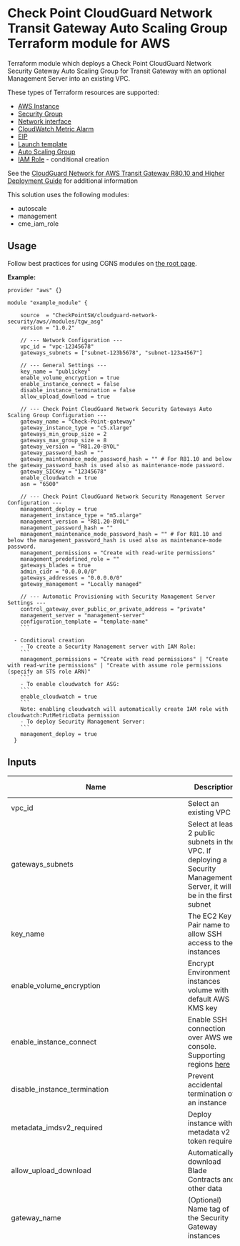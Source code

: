 # Check Point CloudGuard Network Transit Gateway Auto Scaling Group Terraform module for AWS

Terraform module which deploys a Check Point CloudGuard Network Security Gateway Auto Scaling Group for Transit Gateway with an optional Management Server into an existing VPC.

These types of Terraform resources are supported:
* [AWS Instance](https://www.terraform.io/docs/providers/aws/r/instance.html)
* [Security Group](https://www.terraform.io/docs/providers/aws/r/security_group.html)
* [Network interface](https://www.terraform.io/docs/providers/aws/r/network_interface.html)
* [CloudWatch Metric Alarm](https://registry.terraform.io/providers/hashicorp/aws/latest/docs/resources/cloudwatch_metric_alarm)
* [EIP](https://www.terraform.io/docs/providers/aws/r/eip.html)
* [Launch template](https://www.terraform.io/docs/providers/aws/r/launch_template.html)
* [Auto Scaling Group](https://www.terraform.io/docs/providers/aws/r/autoscaling_group.html)
* [IAM Role](https://www.terraform.io/docs/providers/aws/r/iam_role.html) - conditional creation

See the [CloudGuard Network for AWS Transit Gateway R80.10 and Higher Deployment Guide](https://sc1.checkpoint.com/documents/IaaS/WebAdminGuides/EN/CP_CloudGuard_AWS_Transit_Gateway/Content/Topics-AWS-TGW-R80-10-AG/Introduction.htm) for additional information

This solution uses the following modules:
- autoscale
- management
- cme_iam_role


## Usage
Follow best practices for using CGNS modules on [the root page](https://registry.terraform.io/modules/checkpointsw/cloudguard-network-security/aws/latest#:~:text=Best%20Practices%20for%20Using%20Our%20Modules).


**Example:**
```
provider "aws" {}

module "example_module" {

    source  = "CheckPointSW/cloudguard-network-security/aws//modules/tgw_asg"
    version = "1.0.2"
    
    // --- Network Configuration ---
    vpc_id = "vpc-12345678"
    gateways_subnets = ["subnet-123b5678", "subnet-123a4567"]
    
    // --- General Settings ---
    key_name = "publickey"
    enable_volume_encryption = true
    enable_instance_connect = false
    disable_instance_termination = false
    allow_upload_download = true
    
    // --- Check Point CloudGuard Network Security Gateways Auto Scaling Group Configuration ---
    gateway_name = "Check-Point-gateway"
    gateway_instance_type = "c5.xlarge"
    gateways_min_group_size = 2
    gateways_max_group_size = 8
    gateway_version = "R81.20-BYOL"
    gateway_password_hash = ""
    gateway_maintenance_mode_password_hash = "" # For R81.10 and below the gateway_password_hash is used also as maintenance-mode password.
    gateway_SICKey = "12345678"
    enable_cloudwatch = true
    asn = "6500"
    
    // --- Check Point CloudGuard Network Security Management Server Configuration ---
    management_deploy = true
    management_instance_type = "m5.xlarge"
    management_version = "R81.20-BYOL"
    management_password_hash = ""
    management_maintenance_mode_password_hash = "" # For R81.10 and below the management_password_hash is used also as maintenance-mode password.
    management_permissions = "Create with read-write permissions"
    management_predefined_role = ""
    gateways_blades = true
    admin_cidr = "0.0.0.0/0"
    gateways_addresses = "0.0.0.0/0"
    gateway_management = "Locally managed"
    
    // --- Automatic Provisioning with Security Management Server Settings ---
    control_gateway_over_public_or_private_address = "private"
    management_server = "management-server"
    configuration_template = "template-name"
    ```

  - Conditional creation
    - To create a Security Management server with IAM Role:
    ```
    management_permissions = "Create with read permissions" | "Create with read-write permissions" | "Create with assume role permissions (specify an STS role ARN)"
    ```
    - To enable cloudwatch for ASG:
    ```
    enable_cloudwatch = true
    ```
    Note: enabling cloudwatch will automatically create IAM role with cloudwatch:PutMetricData permission
    - To deploy Security Management Server:
    ```
    management_deploy = true
  }
   ```


## Inputs

| Name                                      | Description                                                                                                                        | Type         | Allowed Values                                                                                         |
|-------------------------------------------|------------------------------------------------------------------------------------------------------------------------------------|--------------|-------------------------------------------------------------------------------------------------------|
| vpc_id                                    | Select an existing VPC                                                                                                             | string       |                                                                                                    |
| gateways_subnets                          | Select at least 2 public subnets in the VPC. If deploying a Security Management Server, it will be in the first subnet             | list(string) |                                                                                                    |
| key_name                                  | The EC2 Key Pair name to allow SSH access to the instances                                                                         | string       |                                                                                                    |
| enable_volume_encryption                  | Encrypt Environment instances volume with default AWS KMS key                                                                      | bool         | true/false<br>**Default:** true                                                                      |
| enable_instance_connect                   | Enable SSH connection over AWS web console. Supporting regions [here](https://aws.amazon.com/about-aws/whats-new/2019/06/introducing-amazon-ec2-instance-connect/) | bool         | true/false<br>**Default:** false                                                                     |
| disable_instance_termination              | Prevent accidental termination of an instance                                                                                      | bool         | true/false<br>**Default:** false                                                                     |
| metadata_imdsv2_required                  | Deploy instance with metadata v2 token required                                                                                    | bool         | true/false<br>**Default:** true                                                                      |
| allow_upload_download                     | Automatically download Blade Contracts and other data                                                                              | bool         | true/false<br>**Default:** true                                                                      |
| gateway_name                              | (Optional) Name tag of the Security Gateway instances                                                                              | string       | **Default:** Check-Point-Gateway                                                             |
| gateway_instance_type                     | Instance type of the Security Gateways                                                                                            | string       | - c4.large <br/> - c4.xlarge <br/> - c5.large <br/> - c5.xlarge <br/> - c5.2xlarge <br/> - c5.4xlarge <br/> - c5.9xlarge <br/> - c5.12xlarge <br/> - c5.18xlarge <br/> - c5.24xlarge <br/> - c5n.large <br/> - c5n.xlarge <br/> - c5n.2xlarge <br/> - c5n.4xlarge <br/> - c5n.9xlarge <br/>  - c5n.18xlarge <br/>  - c5d.large <br/> - c5d.xlarge <br/> - c5d.2xlarge <br/> - c5d.4xlarge <br/> - c5d.9xlarge <br/> - c5d.12xlarge <br/>  - c5d.18xlarge <br/>  - c5d.24xlarge <br/> - m5.large <br/> - m5.xlarge <br/> - m5.2xlarge <br/> - m5.4xlarge <br/> - m5.8xlarge <br/> - m5.12xlarge <br/> - m5.16xlarge <br/> - m5.24xlarge <br/> - m6i.large <br/> - m6i.xlarge <br/> - m6i.2xlarge <br/> - m6i.4xlarge <br/> - m6i.8xlarge <br/> - m6i.12xlarge <br/> - m6i.16xlarge <br/> - m6i.24xlarge <br/> - m6i.32xlarge <br/> - c6i.large <br/> - c6i.xlarge <br/> - c6i.2xlarge <br/> - c6i.4xlarge <br/> - c6i.8xlarge <br/> - c6i.12xlarge <br/> - c6i.16xlarge <br/> - c6i.24xlarge <br/> - c6i.32xlarge <br/> - c6in.large <br/> - c6in.xlarge <br/> - c6in.2xlarge <br/> - c6in.4xlarge <br/> - c6in.8xlarge <br/> - c6in.12xlarge <br/> - c6in.16xlarge <br/> - c6in.24xlarge <br/> - c6in.32xlarge <br/> - r5.large <br/> - r5.xlarge <br/> - r5.2xlarge <br/> - r5.4xlarge <br/> - r5.8xlarge <br/> - r5.12xlarge <br/> - r5.16xlarge <br/> - r5.24xlarge <br/> - r5a.large <br/> - r5a.xlarge <br/> - r5a.2xlarge <br/> - r5a.4xlarge <br/> - r5a.8xlarge <br/> - r5a.12xlarge <br/> - r5a.16xlarge <br/> - r5a.24xlarge <br/> - r5b.large <br/> - r5b.xlarge <br/> - r5b.2xlarge <br/> - r5b.4xlarge <br/> - r5b.8xlarge <br/> - r5b.12xlarge <br/> - r5b.16xlarge <br/> - r5b.24xlarge <br/> - r5n.large <br/> - r5n.xlarge <br/> - r5n.2xlarge <br/> - r5n.4xlarge <br/> - r5n.8xlarge <br/> - r5n.12xlarge <br/> - r5n.16xlarge <br/> - r5n.24xlarge <br/> - r6i.large <br/> - r6i.xlarge <br/> - r6i.2xlarge <br/> - r6i.4xlarge <br/> - r6i.8xlarge <br/> - r6i.12xlarge <br/> - r6i.16xlarge <br/> - r6i.24xlarge <br/> - r6i.32xlarge <br/> - m6a.large <br/> - m6a.xlarge <br/> - m6a.2xlarge  <br/> - m6a.4xlarge <br/> - m6a.8xlarge <br/> - m6a.12xlarge <br/> - m6a.16xlarge <br/> - m6a.24xlarge <br/> - m6a.32xlarge <br/> - m6a.48xlarge <br/>**Default:** c5.xlarge                                   |
| gateways_min_group_size                   | Minimum number of Security Gateways                                                                                               | number       | **Default:** 2                                                                               |
| gateways_max_group_size                   | Maximum number of Security Gateways                                                                                               | number       | **Default:** 10                                                                              |
| gateway_version                           | Gateway version and license                                                                                                       | string       | - R81.20-BYOL<br>- R82-PAYG-NGTP<br>**Default:** R81.20-BYOL                                         |
| gateway_password_hash                     | (Optional) Admin user's password hash                                                                                            | string       |                                                                                                    |
| gateway_SIC_Key                           | Secure Internal Communication key                                                                                                | string       | **Default:** "12345678"                                                                       |
| enable_cloudwatch                         | Report Check Point-specific CloudWatch metrics                                                                                   | bool         | true/false<br>**Default:** false                                                                     |
| asn                                       | Organization Autonomous System Number (ASN) identifying the routing domain                                                       | string       | **Default:** 6500                                                                             |
| management_deploy                         | Set to 'false' to use an existing Security Management Server                                                                      | bool         | true/false<br>**Default:** true                                                                      |
| management_instance_type                  | Instance type of the Security Management Server                                                                                  | string       | - c4.large <br/> - c4.xlarge <br/> - c5.large <br/> - c5.xlarge <br/> - c5.2xlarge <br/> - c5.4xlarge <br/> - c5.9xlarge <br/> - c5.12xlarge <br/> - c5.18xlarge <br/> - c5.24xlarge <br/> - c5n.large <br/> - c5n.xlarge <br/> - c5n.2xlarge <br/> - c5n.4xlarge <br/> - c5n.9xlarge <br/>  - c5n.18xlarge <br/>  - c5d.large <br/> - c5d.xlarge <br/> - c5d.2xlarge <br/> - c5d.4xlarge <br/> - c5d.9xlarge <br/> - c5d.12xlarge <br/>  - c5d.18xlarge <br/>  - c5d.24xlarge <br/> - m5.large <br/> - m5.xlarge <br/> - m5.2xlarge <br/> - m5.4xlarge <br/> - m5.8xlarge <br/> - m5.12xlarge <br/> - m5.16xlarge <br/> - m5.24xlarge <br/> - m6i.large <br/> - m6i.xlarge <br/> - m6i.2xlarge <br/> - m6i.4xlarge <br/> - m6i.8xlarge <br/> - m6i.12xlarge <br/> - m6i.16xlarge <br/> - m6i.24xlarge <br/> - m6i.32xlarge <br/> - c6i.large <br/> - c6i.xlarge <br/> - c6i.2xlarge <br/> - c6i.4xlarge <br/> - c6i.8xlarge <br/> - c6i.12xlarge <br/> - c6i.16xlarge <br/> - c6i.24xlarge <br/> - c6i.32xlarge <br/> - c6in.large <br/> - c6in.xlarge <br/> - c6in.2xlarge <br/> - c6in.4xlarge <br/> - c6in.8xlarge <br/> - c6in.12xlarge <br/> - c6in.16xlarge <br/> - c6in.24xlarge <br/> - c6in.32xlarge <br/> - r5.large <br/> - r5.xlarge <br/> - r5.2xlarge <br/> - r5.4xlarge <br/> - r5.8xlarge <br/> - r5.12xlarge <br/> - r5.16xlarge <br/> - r5.24xlarge <br/> - r5a.large <br/> - r5a.xlarge <br/> - r5a.2xlarge <br/> - r5a.4xlarge <br/> - r5a.8xlarge <br/> - r5a.12xlarge <br/> - r5a.16xlarge <br/> - r5a.24xlarge <br/> - r5b.large <br/> - r5b.xlarge <br/> - r5b.2xlarge <br/> - r5b.4xlarge <br/> - r5b.8xlarge <br/> - r5b.12xlarge <br/> - r5b.16xlarge <br/> - r5b.24xlarge <br/> - r5n.large <br/> - r5n.xlarge <br/> - r5n.2xlarge <br/> - r5n.4xlarge <br/> - r5n.8xlarge <br/> - r5n.12xlarge <br/> - r5n.16xlarge <br/> - r5n.24xlarge <br/> - r6i.large <br/> - r6i.xlarge <br/> - r6i.2xlarge <br/> - r6i.4xlarge <br/> - r6i.8xlarge <br/> - r6i.12xlarge <br/> - r6i.16xlarge <br/> - r6i.24xlarge <br/> - r6i.32xlarge <br/> - m6a.large <br/> - m6a.xlarge <br/> - m6a.2xlarge  <br/> - m6a.4xlarge <br/> - m6a.8xlarge <br/> - m6a.12xlarge <br/> - m6a.16xlarge <br/> - m6a.24xlarge <br/> - m6a.32xlarge <br/> - m6a.48xlarge <br/>**Default:** m5.xlarge                                                  |
| management_version                        | License for the Security Management Server                                                                                       | string       | - R81.20-BYOL<br>- R82-BYOL<br>**Default:** R81.20-BYOL                                              |
| management_password_hash                  | (Optional) Admin user's password hash                                                                                            | string       |                                                                                                    |
| management_permissions                    | IAM role for the instance profile                                                                                                | string       | - None<br>- Use existing<br>- Create with read-write permissions<br>**Default:** Create with read-write permissions |
| gateways_blades                           | Enable the Intrusion Prevention System, Application Control, Anti-Virus, and Anti-Bot Blades                                     | bool         | true/false<br>**Default:** true                                                                      |
| admin_cidr                                | Allow web, SSH, and graphical clients only from this network                                                                     | string       |                                                                                                    |
| gateway_addresses                         | Allow gateways only from this network                                                                                           | string       |                                                                                                    |
| gateway_management                        | Select 'Over the internet' if gateways aren't accessed via private IP                                                             | string       | - Locally managed<br>- Over the internet<br>**Default:** Locally managed                             |
| control_gateway_over_public_or_private_address | Determines if gateways use private or public address                                                                             | string       | - private<br>- public<br>**Default:** private                                                        |
| management_server                         | (Optional) Name representing the Security Management Server                                                                       | string       | <br>**Default:** management-server                                                               |
| configuration_template                    | (Optional) Security Gateway configuration template                                                                               | string       | <br>**Default:** TGW-ASG-configuration                                                        |
| gateway_maintenance_mode_password_hash    | Maintenance-mode password hash                                                                                                   | string       |                                                                                                    |
| management_maintenance_mode_password_hash | Maintenance-mode password hash for Security Management Server                                                                   | string       |                                                                                                    |


## Outputs
To display the outputs defined by the module, create an `outputs.tf` file with the following structure:
```
output "instance_public_ip" {
  value = module.{module_name}.instance_public_ip
}
```
| Name                     | Description                                                                                                                                                                                                                                                 |
|--------------------------|-------------------------------------------------------------------------------------------------------------------------------------------------------------------------------------------------------------------------------------------------------------|
| management_instance_name | The deployed Security Management AWS instance name                                                                                                                                                                                                          |
| management_public_ip     | The deployed Security Management Server AWS public ip                                                                                                                                                                                                       |
| management_url           | URL to the portal of the deployed Security Management Server                                                                                                                                                                                                |
| autoscaling_group_name   | The name of the deployed AutoScaling Group                                                                                                                                                                                                                  |
| configuration_template   | The name that represents the configuration template. Configurations required to automatically provision the Gateways in the Auto Scaling Group, such as what Security Policy to install and which Blades to enable, will be placed under this template name |
| controller_name          | The name that represents the controller. Configurations required to connect to your AWS environment, such as credentials and regions, will be placed under this controller name                                                                             |

